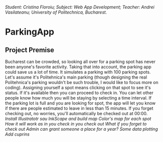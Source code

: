 _Student: Cristina Floroiu; Subject: Web App Development; Teacher: Andrei Vasilateanu; University of Politechnica, Bucharest._
# ParkingApp

Project Premise
---------------

Bucharest can be crowded, so looking all over for a parking spot has never been anyone's favorite activity. Taking that into account, the parking app could save us a lot of time. It simulates a parking with 100 parking spots. Let's assume it's Politehnica's main parking (though designing the real Politehnica's parking wouldn't be such trouble, I would like to focus more on coding). Assigning yourself a spot means clicking on that spot to see it's status. If it's available then you can proceed to check in. You can let other people know how much you will be staying by selecting a time interval. If the parking lot is full and you are looking for spot, the app will let you know if there are people estimated to leave in less than 15 minutes. If you forget checking out, no worries, you'll automatically be checked out at 00:00. 
*Install Illustratotr sau InkScape and build map*
*Color's map for each spot*
*How it will work as in you check in you check out*
*What if you forget to check out*
*Admin can grant someone a place for a year?*
*Some data plotting*
*Add cuprins*


